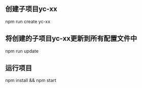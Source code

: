 ## 创建子项目yc-xx
npm run create yc-xx

## 将创建的子项目yc-xx更新到所有配置文件中
npm run update

## 运行项目
npm install && npm start